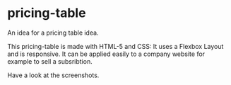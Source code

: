 # pricing-table

An idea for a pricing table idea.

This pricing-table is made with HTML-5 and CSS: It uses a Flexbox Layout and is responsive. 
It can be applied easily to a company website for example to sell a subsribtion.

Have a look at the screenshots.
